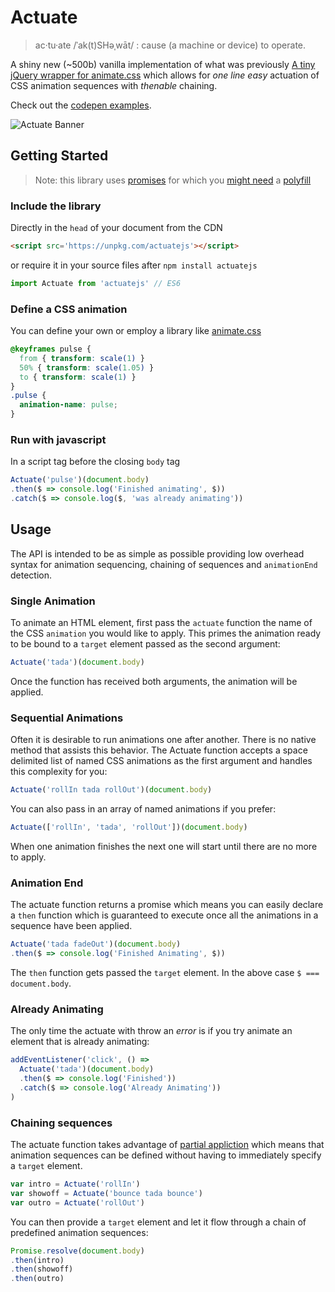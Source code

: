 # Actuate

> ac·tu·ate /ˈak(t)SHəˌwāt/ : cause (a machine or device) to operate.

A shiny new (~500b) vanilla implementation of what was previously [A tiny jQuery wrapper for animate.css](https://github.com/lukejacksonn/jquery-actuate) which allows for _one line easy_ actuation of CSS animation sequences with _thenable_ chaining.

Check out the [codepen examples](http://codepen.io/lukejacksonn/pen/dvaPPG).

![Actuate Banner](https://cloud.githubusercontent.com/assets/1457604/24648564/34adf08c-194e-11e7-9c12-dd97d85363b8.gif)

## Getting Started

> Note: this library uses [promises](https://developer.mozilla.org/en/docs/Web/JavaScript/Reference/Global_Objects/Promise) for which you [might need](http://caniuse.com/#feat=promises) a [polyfill](https://polyfill.io/v2/docs/)

### Include the library
Directly in the `head` of your document from the CDN
```html
<script src='https://unpkg.com/actuatejs'></script>
```
or require it in your source files after `npm install actuatejs`
```js
import Actuate from 'actuatejs' // ES6
```

### Define a CSS animation
You can define your own or employ a library like [animate.css](https://github.com/daneden/animate.css)
```css
@keyframes pulse {
  from { transform: scale(1) }
  50% { transform: scale(1.05) }
  to { transform: scale(1) }
}
.pulse {
  animation-name: pulse;
}
```

### Run with javascript
In a script tag before the closing `body` tag
```js
Actuate('pulse')(document.body)
.then($ => console.log('Finished animating', $))
.catch($ => console.log($, 'was already animating'))
```

## Usage

The API is intended to be as simple as possible providing low overhead syntax for animation sequencing, chaining of sequences and `animationEnd` detection.

### Single Animation

To animate an HTML element, first pass the `actuate` function the name of the CSS `animation` you would like to apply. This primes the animation ready to be bound to a `target` element passed as the second argument:

```js
Actuate('tada')(document.body)
```

Once the function has received both arguments, the animation will be applied.

### Sequential Animations

Often it is desirable to run animations one after another. There is no native method that assists this behavior. The Actuate function accepts a space delimited list of named CSS animations as the first argument and handles this complexity for you:

```js
Actuate('rollIn tada rollOut')(document.body)
```

You can also pass in an array of named animations if you prefer:

```js
Actuate(['rollIn', 'tada', 'rollOut'])(document.body)
```

When one animation finishes the next one will start until there are no more to apply.

### Animation End

The actuate function returns a promise which means you can easily declare a `then` function which is guaranteed to execute once all the animations in a sequence have been applied.

```js
Actuate('tada fadeOut')(document.body)
.then($ => console.log('Finished Animating', $))
```

The `then` function gets passed the `target` element. In the above case `$ === document.body`.

### Already Animating

The only time the actuate with throw an _error_ is if you try animate an element that is already animating:

```js
addEventListener('click', () =>
  Actuate('tada')(document.body)
  .then($ => console.log('Finished'))
  .catch($ => console.log('Already Animating'))
)
```

### Chaining sequences

The actuate function takes advantage of [partial appliction](https://en.wikipedia.org/wiki/Partial_application) which means that animation sequences can be defined without having to immediately specify a `target` element.

```js
var intro = Actuate('rollIn')
var showoff = Actuate('bounce tada bounce')
var outro = Actuate('rollOut')
```

You can then provide a `target` element and let it flow through a chain of predefined animation sequences:

```js
Promise.resolve(document.body)
.then(intro)
.then(showoff)
.then(outro)
```
